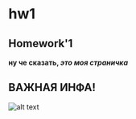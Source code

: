 # hw1
## Homework'1
**ну че сказать, _это моя страничка_**
## ВАЖНАЯ ИНФА!
![alt text](https://pp.userapi.com/c543101/v543101082/41ed1/gTBObvZkyWc.jpg)
